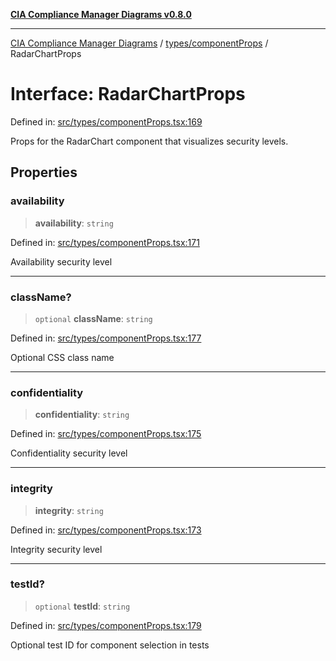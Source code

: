 [**CIA Compliance Manager Diagrams v0.8.0**](../../../README.md)

***

[CIA Compliance Manager Diagrams](../../../modules.md) / [types/componentProps](../README.md) / RadarChartProps

# Interface: RadarChartProps

Defined in: [src/types/componentProps.tsx:169](https://github.com/Hack23/cia-compliance-manager/blob/cb6149c89796a3270553cf52dea8f2c5b402dd17/src/types/componentProps.tsx#L169)

Props for the RadarChart component that visualizes security levels.

## Properties

### availability

> **availability**: `string`

Defined in: [src/types/componentProps.tsx:171](https://github.com/Hack23/cia-compliance-manager/blob/cb6149c89796a3270553cf52dea8f2c5b402dd17/src/types/componentProps.tsx#L171)

Availability security level

***

### className?

> `optional` **className**: `string`

Defined in: [src/types/componentProps.tsx:177](https://github.com/Hack23/cia-compliance-manager/blob/cb6149c89796a3270553cf52dea8f2c5b402dd17/src/types/componentProps.tsx#L177)

Optional CSS class name

***

### confidentiality

> **confidentiality**: `string`

Defined in: [src/types/componentProps.tsx:175](https://github.com/Hack23/cia-compliance-manager/blob/cb6149c89796a3270553cf52dea8f2c5b402dd17/src/types/componentProps.tsx#L175)

Confidentiality security level

***

### integrity

> **integrity**: `string`

Defined in: [src/types/componentProps.tsx:173](https://github.com/Hack23/cia-compliance-manager/blob/cb6149c89796a3270553cf52dea8f2c5b402dd17/src/types/componentProps.tsx#L173)

Integrity security level

***

### testId?

> `optional` **testId**: `string`

Defined in: [src/types/componentProps.tsx:179](https://github.com/Hack23/cia-compliance-manager/blob/cb6149c89796a3270553cf52dea8f2c5b402dd17/src/types/componentProps.tsx#L179)

Optional test ID for component selection in tests
